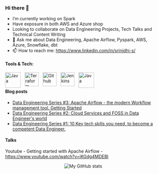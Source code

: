 ### Hi there 👋


- I’m currently working on Spark
- Have exposure in both AWS and Azure shop
- Looking to collaborate on Data Engineering Projects, Tech Talks and Technical Content Writing
- 💬 Ask me about Data Engineering, Apache Airflow, Pyspark, AWS, Azure, Snowflake, dbt
- 📫 How to reach me: https://www.linkedin.com/in/srinidhi-s/



<!-- Tools & Tech:

<img align="left" alt="Java" width="50px" style="padding-right:10px;" src="https://cdn.jsdelivr.net/gh/devicons/devicon/icons/apachekafka/apachekafka-original-wordmark.svg"/>
<img align="left" alt="Java" width="50px" style="padding-right:10px;" src="https://cdn.jsdelivr.net/gh/devicons/devicon/icons/bash/bash-original.svg"/>
 <img align="left" alt="Java" width="50px" style="padding-right:10px;" src="https://cdn.jsdelivr.net/gh/devicons/devicon/icons/python/python-original-wordmark.svg"/>
 <img align="left" alt="Java" width="80px" style="padding-right:10px;" src="https://cdn.jsdelivr.net/gh/devicons/devicon/icons/apachekafka/apachekafka-original-wordmark.svg"/> 
-->

#### Tools & Tech:
             
 <img align="left" alt="Java" width="50px" style="padding-right:10px;" src="https://cdn.jsdelivr.net/gh/devicons/devicon/icons/python/python-original-wordmark.svg"/>             
<img align="left" alt="Terraform" width="45px" style="padding-right:10px;" src="https://cdn.jsdelivr.net/gh/devicons/devicon/icons/terraform/terraform-original-wordmark.svg"/>
<img align="left" alt="Github" width="45px" style="padding-right:10px;" src="https://cdn.jsdelivr.net/gh/devicons/devicon/icons/github/github-original-wordmark.svg"/>
<img align="left" alt="Jenkins" width="45px" style="padding-right:10px;" src="https://cdn.jsdelivr.net/gh/devicons/devicon/icons/jenkins/jenkins-original.svg"/>
<img align="left" alt="Java" width="50px" style="padding-right:10px;" src="https://cdn.jsdelivr.net/gh/devicons/devicon/icons/bash/bash-original.svg"/>


<!-- <img align="left" alt="Jenkins" width="60px" style="padding-right:10px;" src="https://simpleicons.org/icons/jenkins.svg"/>
<img align="left" alt="Jenkins" width="60px" style="padding-right:10px;" src="https://simpleicons.org/icons/jenkins.svg"/>
-->
<br>
<br>

#### Blog posts
<!-- BLOG-POST-LIST:START -->
- [Data Engineering Series #3: Apache Airflow - the modern Workflow management tool. Getting Started](https://dev.to/srinidhi/data-engineering-series-3-apache-airflow-the-modern-workflow-management-tool-what-do-you-need-to-know-78l)
- [Data Engineering Series #2: Cloud Services and FOSS in Data Engineer&#39;s world](https://dev.to/srinidhi/data-engineering-series-2-cloud-services-and-foss-in-data-engineer-s-world-5c46)
- [Data Engineering Series #1: 10 Key tech skills you need, to become a competent Data Engineer.](https://dev.to/srinidhi/data-engineering-series-1-10-key-tech-skills-you-need-to-become-a-competent-data-engineer-2n46)
<!-- BLOG-POST-LIST:END -->

#### Talks
Youtube - Getting started with Apache Airflow - https://www.youtube.com/watch?v=iKGdg4MDEBI



<p align="center">
  <img src="https://github-readme-stats.vercel.app/api?username=Sri-nidhi&hide=issues" alt="My GitHub stats">
</p>

